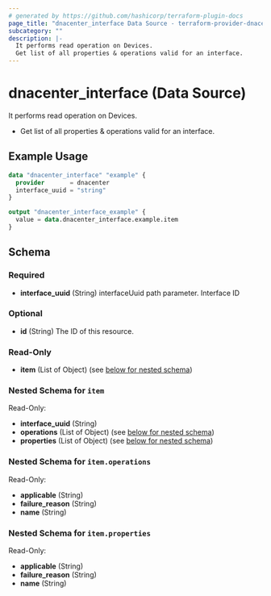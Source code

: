 ```yaml
---
# generated by https://github.com/hashicorp/terraform-plugin-docs
page_title: "dnacenter_interface Data Source - terraform-provider-dnacenter"
subcategory: ""
description: |-
  It performs read operation on Devices.
  Get list of all properties & operations valid for an interface.
---
```


# dnacenter_interface (Data Source)

It performs read operation on Devices.

- Get list of all properties & operations valid for an interface.

## Example Usage

```terraform
data "dnacenter_interface" "example" {
  provider       = dnacenter
  interface_uuid = "string"
}

output "dnacenter_interface_example" {
  value = data.dnacenter_interface.example.item
}
```

<!-- schema generated by tfplugindocs -->
## Schema

### Required

- **interface_uuid** (String) interfaceUuid path parameter. Interface ID

### Optional

- **id** (String) The ID of this resource.

### Read-Only

- **item** (List of Object) (see [below for nested schema](#nestedatt--item))

<a id="nestedatt--item"></a>
### Nested Schema for `item`

Read-Only:

- **interface_uuid** (String)
- **operations** (List of Object) (see [below for nested schema](#nestedobjatt--item--operations))
- **properties** (List of Object) (see [below for nested schema](#nestedobjatt--item--properties))

<a id="nestedobjatt--item--operations"></a>
### Nested Schema for `item.operations`

Read-Only:

- **applicable** (String)
- **failure_reason** (String)
- **name** (String)


<a id="nestedobjatt--item--properties"></a>
### Nested Schema for `item.properties`

Read-Only:

- **applicable** (String)
- **failure_reason** (String)
- **name** (String)


